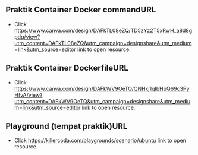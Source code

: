 ## Praktik Container Docker commandURL
 
- Click
 https://www.canva.com/design/DAFkTL08eZQ/TD5zYz2T5xRwH_a8d8gpdg/view?utm_content=DAFkTL08eZQ&utm_campaign=designshare&utm_medium=link&utm_source=editor link to open resource.

## Praktik Container DockerfileURL

- Click 
https://www.canva.com/design/DAFkWV9OeTQ/QNHxj1qIbHpQ69c3PyHfvA/view?utm_content=DAFkWV9OeTQ&utm_campaign=designshare&utm_medium=link&utm_source=editor link to open resource.

## Playground (tempat praktik)URL

- Click
 https://killercoda.com/playgrounds/scenario/ubuntu link to open resource.
